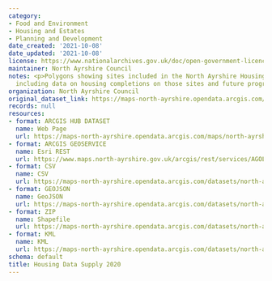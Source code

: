 ```yaml
---
category:
- Food and Environment
- Housing and Estates
- Planning and Development
date_created: '2021-10-08'
date_updated: '2021-10-08'
license: https://www.nationalarchives.gov.uk/doc/open-government-licence/version/3/
maintainer: North Ayrshire Council
notes: <p>Polygons showing sites included in the North Ayrshire Housing Land Supply
  including data on housing completions on those sites and future programming.</p>
organization: North Ayrshire Council
original_dataset_link: https://maps-north-ayrshire.opendata.arcgis.com/maps/north-ayrshire::housing-data-supply-2020
records: null
resources:
- format: ARCGIS HUB DATASET
  name: Web Page
  url: https://maps-north-ayrshire.opendata.arcgis.com/maps/north-ayrshire::housing-data-supply-2020
- format: ARCGIS GEOSERVICE
  name: Esri REST
  url: https://www.maps.north-ayrshire.gov.uk/arcgis/rest/services/AGOL/Open_Data_Portal2/MapServer/68
- format: CSV
  name: CSV
  url: https://maps-north-ayrshire.opendata.arcgis.com/datasets/north-ayrshire::housing-data-supply-2020.csv?outSR=%7B%22latestWkid%22%3A27700%2C%22wkid%22%3A27700%7D
- format: GEOJSON
  name: GeoJSON
  url: https://maps-north-ayrshire.opendata.arcgis.com/datasets/north-ayrshire::housing-data-supply-2020.geojson?outSR=%7B%22latestWkid%22%3A27700%2C%22wkid%22%3A27700%7D
- format: ZIP
  name: Shapefile
  url: https://maps-north-ayrshire.opendata.arcgis.com/datasets/north-ayrshire::housing-data-supply-2020.zip?outSR=%7B%22latestWkid%22%3A27700%2C%22wkid%22%3A27700%7D
- format: KML
  name: KML
  url: https://maps-north-ayrshire.opendata.arcgis.com/datasets/north-ayrshire::housing-data-supply-2020.kml?outSR=%7B%22latestWkid%22%3A27700%2C%22wkid%22%3A27700%7D
schema: default
title: Housing Data Supply 2020
---
```

